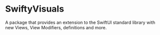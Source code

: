 # SwiftyVisuals

A package that provides an extension to the SwiftUI standard library with new Views, View Modifiers, definitions and more.
